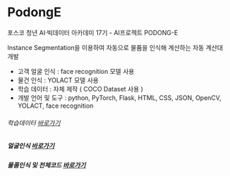 # PodongE
포스코 청년 AI·빅데이터 아카데미 17기 - AI프로젝트 PODONG-E 

Instance Segmentation을 이용하여 자동으로 물품을 인식해 계산하는 자동 계산대 개발  
- 고객 얼굴 인식 : face recognition 모델 사용
- 물건 인식 : YOLACT 모델 사용
- 학습 데이터 : 자체 제작 ( COCO Dataset 사용 )
- 개발 언어 및 도구 : python, PyTorch, Flask, HTML, CSS, JSON, OpenCV, YOLACT, face recognition  


  
    
    
###### 학습데이터 [바로가기](https://drive.google.com/file/d/15BmWzHIMbFYOOCIQ6PIidxTBLrM8qOHJ/view?usp=sharing)  

##### 얼굴인식 [바로가기](https://drive.google.com/file/d/1zcnn5Xcm7wsAVi3dmpVMKs3rjsuPePLB/view?usp=sharing)  

##### 물품인식 및 전체코드 [바로가기](https://drive.google.com/file/d/1obdxc6qIaJtL3yIzJUS-2qE_hoxyJqYb/view?usp=sharing)
